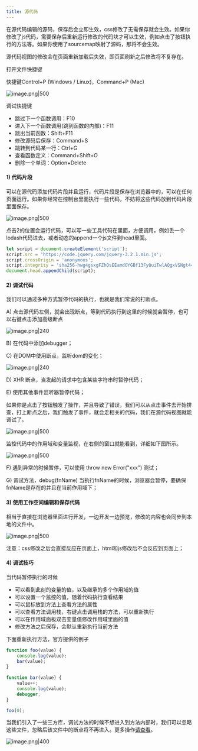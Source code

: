 ```yaml
---
title: 源代码
---
```


在源代码编辑的源码，保存后会立即生效，css修改了无需保存就会生效。如果你修改了js代码，需要保存后重新运行修改的代码块才可以生效，例如点击了按钮执行的方法等。如果你使用了sourcemap映射了源码，那将不会生效。

源代码视图的修改会在页面重新加载后失效，即页面刷新之后修改将不复存在。

打开文件快捷键

快捷键Control+P (Windows / Linux)，Command+P (Mac)

![image.png|500](https://s1.vika.cn/space/2023/01/29/b62151f97858447c98ca576950443c87)


调试快捷键

- 跳过下一个函数调用：F10
- 进入下一个函数调用(跳到函数的内部)：F11
- 跳出当前函数：Shift+F11
- 修改源码后保存：Command+S
- 跳转到代码某一行：Ctrl+G
- 查看函数定义：Command+Shift+O
- 删除一个单词：Option+Delete


#### 1) 代码片段

可以在源代码添加代码片段并且运行，代码片段是保存在浏览器中的，可以在任何页面运行。如果你经常在控制台里面执行一些代码，不妨将这些代码放到代码片段里面保存。

![image.png|500](https://s1.vika.cn/space/2023/01/30/3dc9c83b18f74926aeab6e5f96d13b37)

点击2的位置会运行代码，可以写一些工具代码在里面，方便调用，例如丢一个lodash代码进去，或者动态的append一个js文件到head里面。

```js
let script = document.createElement('script');
script.src = 'https://code.jquery.com/jquery-3.2.1.min.js';
script.crossOrigin = 'anonymous';
script.integrity = 'sha256-hwg4gsxgFZhOsEEamdOYGBf13FyQuiTwlAQgxVSNgt4=';
document.head.appendChild(script);
```

#### 2) 调试代码

我们可以通过多种方式暂停代码的执行，也就是我们常说的打断点。

A) 点击源代码左侧，就会出现断点，等到代码执行到这里的时候就会暂停，也可以右键点击添加高级断点

![image.png|240](https://s1.vika.cn/space/2023/01/30/617d61beeaea4f5eb981d7927ce8fecb)

B) 在代码中添加debugger；

C) 在DOM中使用断点，监听dom的变化；

![image.png|240](https://s1.vika.cn/space/2023/01/30/142f3095daf842369875cdca4a102be3)

D) XHR 断点，当发起的请求中包含某些字符串时暂停代码；

E) 使用其他事件监听器暂停代码；

如果你是点击了按钮触发了操作，并且导致了错误，我们可以从点击事件去开始排查，打上断点之后，我们触发了事件，就会走相关的代码，我们在源代码视图就能调试了。

![image.png|500](https://s1.vika.cn/space/2023/01/30/f7099588af804f988d9301dfdd11f695)

监控代码中的作用域和变量监视，在右侧的窗口就能看到，详细如下图所示。

![image.png|500](https://s1.vika.cn/space/2023/01/30/e419886b95ae43d4a04506a6536e398a)

F) 遇到异常的时候暂停，可以使用 throw new Error("xxx") 测试；

G) 调试方法，debug(fnName) 当执行fnName的时候，浏览器会暂停，要确保fnName是存在的并且在当前作用域下；

#### 3) 使用工作空间编辑和保存代码

相当于直接在浏览器里面进行开发，一边开发一边预览，修改的内容也会同步到本地的文件中。

![image.png|500](https://s1.vika.cn/space/2023/01/30/79dad5d16f5841f5971171b405c817d2)

注意：css修改之后会直接反应在页面上，html和js修改后不会反应到页面上；

#### 4) 调试技巧

当代码暂停执行的时候

- 可以看到此刻的变量的值，以及继承的多个作用域的值
- 可以设置一个监控的值，随着代码执行查看结果
- 可以鼠标放到方法上查看方法的属性
- 可以查看方法调用栈，右键点击调用栈的方法，可以重新执行
- 可以在作用域面板双击变量值修改作用域里面的值
- 修改方法之后保存，会默认重新执行当前方法

下面重新执行方法，官方提供的例子

```js
function foo(value) {
    console.log(value);
    bar(value);
}
 
function bar(value) {
    value++;
    console.log(value);
    debugger;
}

foo(0);
```

当我们引入了一些三方库，调试方法的时候不想进入到方法内部时，我们可以忽略这些文件，忽略后该文件中的断点将不再进入。更多操作[请查看](https://developer.chrome.com/docs/devtools/javascript/reference/#ignore-list)。

![image.png|400](https://s1.vika.cn/space/2023/01/31/dc84c5bb4fa34bb6ab21156aef18d878)


